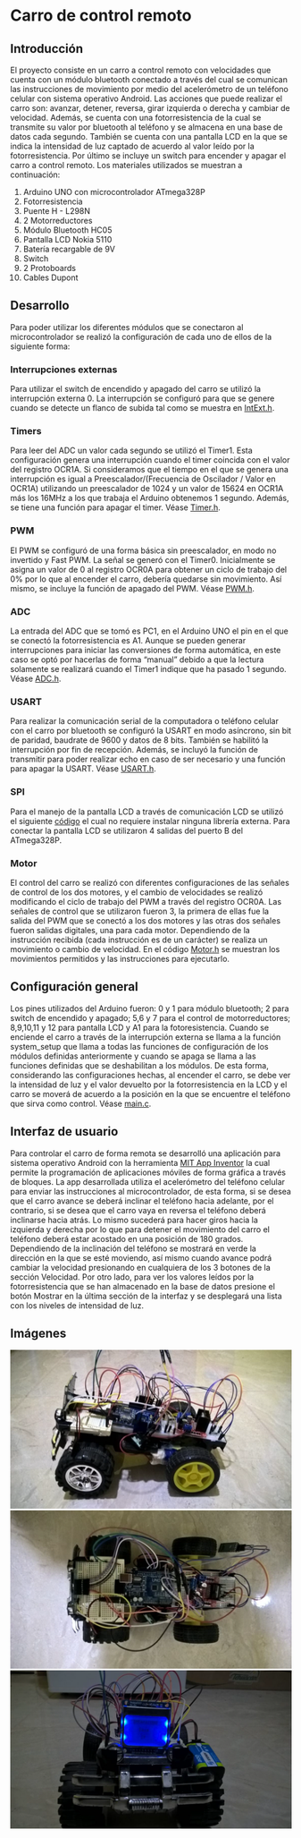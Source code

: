 # Carro de control remoto

## Introducción
El proyecto consiste en un carro a control remoto con velocidades que cuenta con un módulo bluetooth conectado a través del cual se comunican las instrucciones de movimiento por medio del acelerómetro de un teléfono celular con sistema operativo Android. Las acciones que puede realizar el carro son: avanzar, detener, reversa, girar izquierda o derecha y cambiar de velocidad. Además, se cuenta con una fotorresistencia de la cual se transmite su valor por bluetooth al teléfono y se almacena en una base de datos cada segundo. También se cuenta con una pantalla LCD en la que se indica la intensidad de luz captado de acuerdo al valor leído por la fotorresistencia. Por último se incluye un switch para encender y apagar el carro a control remoto. Los materiales utilizados se muestran a continuación:

1. Arduino UNO con microcontrolador ATmega328P
2. Fotorresistencia
3. Puente H - L298N
4. 2 Motorreductores
5. Módulo Bluetooth HC05
6. Pantalla LCD Nokia 5110
7. Batería recargable de 9V
8. Switch
9. 2 Protoboards
10. Cables Dupont

## Desarrollo
Para poder utilizar los diferentes módulos que se conectaron al microcontrolador se realizó la configuración de cada uno de ellos de la siguiente forma:

### Interrupciones externas
Para utilizar el switch de encendido y apagado del carro se utilizó la interrupción externa 0. La interrupción se configuró para que se genere cuando se detecte un flanco de subida tal como se muestra en [IntExt.h](src/IntExt.h).

### Timers
Para leer del ADC un valor cada segundo se utilizó el Timer1. Esta configuración genera una interrupción cuando el timer coincida con el valor del registro OCR1A. Si consideramos que el tiempo en el que se genera una interrupción es igual a Preescalador/(Frecuencia de Oscilador / Valor en OCR1A) utilizando un preescalador de 1024 y un valor de 15624 en OCR1A más los 16MHz a los que trabaja el Arduino obtenemos 1 segundo. Además, se tiene una función para apagar el timer. Véase [Timer.h](src/Timer.h).

### PWM
El PWM se configuró de una forma básica sin preescalador, en modo no invertido y Fast PWM. La señal se generó con el Timer0. Inicialmente se asigna un valor de 0 al registro OCR0A para obtener un ciclo de trabajo del 0% por lo que al encender el carro, debería quedarse sin movimiento. Así mismo, se incluye la función de apagado del PWM. Véase [PWM.h](src/PWM.h).

### ADC
La entrada del ADC que se tomó es PC1, en el Arduino UNO el pin en el que se conectó la fotorresistencia es A1. Aunque se pueden generar interrupciones para iniciar las conversiones de forma automática, en este caso se optó por hacerlas de forma “manual” debido a que la lectura solamente se realizará cuando el Timer1 indique que ha pasado 1 segundo. Véase [ADC.h](src/ADC.h).

### USART
Para realizar la comunicación serial de la computadora o teléfono celular con el carro por bluetooth se configuró la USART en modo asíncrono, sin bit de paridad, baudrate de 9600 y datos de 8 bits. También se habilitó la interrupción por fin de recepción. Además, se incluyó la función de transmitir para poder realizar echo en caso de ser necesario y una función para apagar la USART. Véase [USART.h](src/USART.h).

### SPI
Para el manejo de la pantalla LCD a través de comunicación LCD se utilizó el siguiente [código](http://echachik.blogspot.mx/2014/09/nokia-5110-lcd-display-avr.html) el cual no requiere instalar ninguna librería externa. Para conectar la pantalla LCD se utilizaron 4 salidas del puerto B del ATmega328P.

### Motor
El control del carro se realizó con diferentes configuraciones de las señales de control de los dos motores, y el cambio de velocidades se realizó modificando el ciclo de trabajo del PWM a través del registro OCR0A. Las señales de control que se utilizaron fueron 3, la primera de ellas fue la salida del PWM que se conectó a los dos motores y las otras dos señales fueron salidas digitales, una para cada motor. Dependiendo de la instrucción recibida (cada instrucción es de un carácter) se realiza un movimiento o cambio de velocidad. En el código [Motor.h](src/Motor.h) se muestran los movimientos permitidos y las instrucciones para ejecutarlo.

## Configuración general
Los pines utilizados del Arduino fueron: 0 y 1 para módulo bluetooth; 2 para switch de encendido y apagado; 5,6 y 7 para el control de motorreductores; 8,9,10,11 y 12 para pantalla LCD y A1 para la fotoresistencia. Cuando se enciende el carro a través de la interrupción externa se llama a la función system_setup que llama a todas las funciones de configuración de los módulos definidas anteriormente y cuando se apaga se llama a las funciones definidas que se deshabilitan a los módulos. De esta forma, considerando las configuraciones hechas, al encender el carro, se debe ver la intensidad de luz y el valor devuelto por la fotorresistencia en la LCD y el carro se moverá de acuerdo a la posición en la que se encuentre el teléfono que sirva como control. Véase [main.c](src/main.c).

## Interfaz de usuario
Para controlar el carro de forma remota se desarrolló una aplicación para sistema operativo Android con la herramienta [MIT App Inventor](http://ai2.appinventor.mit.edu) la cual permite la programación de aplicaciones móviles de forma gráfica a través de bloques. La app desarrollada utiliza el acelerómetro del teléfono celular para enviar las instrucciones al microcontrolador, de esta forma, si se desea que el carro avance se deberá inclinar el teléfono hacia adelante, por el contrario, si se desea que el carro vaya en reversa el teléfono deberá inclinarse hacia atrás. Lo mismo sucederá para hacer giros hacia la izquierda y derecha por lo que para detener el movimiento del carro el teléfono deberá estar acostado en una posición de 180 grados. Dependiendo de la inclinación del teléfono se mostrará en verde la dirección en la que se esté moviendo, así mismo cuando avance podrá cambiar la velocidad presionando en cualquiera de los 3 botones de la sección Velocidad. Por otro lado, para ver los valores leídos por la fotorresistencia que se han almacenado en la base de datos presione el botón Mostrar en la última sección de la interfaz y se desplegará una lista con los niveles de intensidad de luz.

## Imágenes

![Vista lateral](fotos/lateral.PNG)
![Vista superior](fotos/superior.PNG)
![Vista frontal](fotos/frontal.PNG)